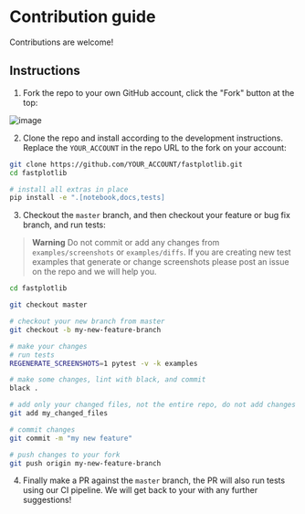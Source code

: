 # Contribution guide

Contributions are welcome!

## Instructions

1. Fork the repo to your own GitHub account, click the "Fork" button at the top:

![image](https://github.com/kushalkolar/fastplotlib/assets/9403332/82612021-37b2-48dd-b7e4-01a919535c17)

2. Clone the repo and install according to the development instructions. Replace the `YOUR_ACCOUNT` in the repo URL to the fork on your account:

```bash
git clone https://github.com/YOUR_ACCOUNT/fastplotlib.git
cd fastplotlib

# install all extras in place
pip install -e ".[notebook,docs,tests]
```

3. Checkout the `master` branch, and then checkout your feature or bug fix branch, and run tests:

> **Warning**
> Do not commit or add any changes from `examples/screenshots` or `examples/diffs`. 
> If you are creating new test examples that generate or change screenshots please post an issue on the repo and we will help you. 

```bash
cd fastplotlib

git checkout master

# checkout your new branch from master
git checkout -b my-new-feature-branch

# make your changes
# run tests
REGENERATE_SCREENSHOTS=1 pytest -v -k examples

# make some changes, lint with black, and commit
black .

# add only your changed files, not the entire repo, do not add changes to examples/screenshots
git add my_changed_files

# commit changes
git commit -m "my new feature"

# push changes to your fork
git push origin my-new-feature-branch
```

4. Finally make a PR against the `master` branch, the PR will also run tests using our CI pipeline. We will get back to your with any further suggestions!
